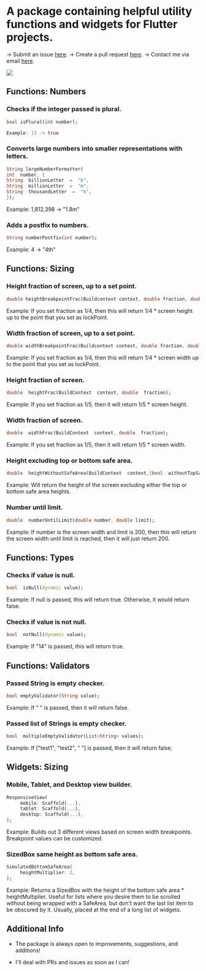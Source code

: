 # A package containing helpful utility functions and widgets for Flutter projects.

-> Submit an issue [here](https://github.com/mattrltrent/core_utils/issues).
-> Create a pull request [here](https://github.com/mattrltrent/core_utils/pulls).
-> Contact me via email [here](mailto:me@matthewtrent.me).

<img src="https://github.com/mattrltrent/core_utils/blob/main/resources/example.gif?raw=true" style="display: inline"/>

## Functions: Numbers

### Checks if the integer passed is plural.

```dart
bool isPlural(int number);

Example: 13 -> true
```

### Converts large numbers into smaller representations with letters.

```dart
String largeNumberFormatter(
int  number, {
String  billionLetter  =  "b",
String  millionLetter  =  "m",
String  thousandLetter  =  "k",
});
```

Example: 1,812,398 -> "1.8m"

### Adds a postfix to numbers.

```dart
String numberPostfix(int number);
```

Example: 4 -> "4th"

## Functions: Sizing

### Height fraction of screen, up to a set point.

```dart
double heightBreakpointFrac(Buildcontext context, double fraction, double lockPoint);
```

Example: If you set fraction as 1/4, then this will return 1/4 \* screen
height up to the point that you set as lockPoint.

### Width fraction of screen, up to a set point.

```dart
double widthBreakpointFrac(Buildcontext context, double fraction, double lockPoint);
```

Example: If you set fraction as 1/4, then this will return 1/4 \* screen
width up to the point that you set as lockPoint.

### Height fraction of screen.

```dart
double  heightFrac(BuildContext  context, double  fraction);
```

Example: If you set fraction as 1/5, then it will return
1/5 \* screen height.

### Width fraction of screen.

```dart
double  widthFrac(BuildContext  context, double  fraction);
```

Example: If you set fraction as 1/5, then it will return
1/5 \* screen width.

### Height excluding top or bottom safe area.

```dart
double  heightWithoutSafeArea(BuildContext  context,{bool  withoutTopSafeArea  =  true, bool  withoutBottomSafeArea  =  true});
```

Example: Will return the height of the screen excluding
either the top or bottom safe area heights.

### Number until limit.

```dart
double  numberUntilLimit(double number, double limit);
```

Example: If number is the screen width and limit is 200, then this will
return the screen width until limit is reached, then it will just
return 200.

## Functions: Types

### Checks if value is null.

```dart
bool  isNull(dynamic value);
```

Example: If null is passed, this will return true. Otherwise, it
would return false.

### Checks if value is not null.

```dart
bool  notNull(dynamic value);
```

Example: If "14" is passed, this will return true.

## Functions: Validators

### Passed String is empty checker.

```dart
bool emptyValidator(String value);
```

Example: If " " is passed, then it will return false.

### Passed list of Strings is empty checker.

```dart
bool  multipleEmptyValidator(List<String> values);
```

Example: If ["test1", "test2", " "] is passed, then it will return false;

## Widgets: Sizing

### Mobile, Tablet, and Desktop view builder.

```dart
ResponsiveView(
	 mobile: Scaffold(...),
	 tablet: Scaffold(...),
	 desktop: Scaffold(...),
);
```

Example: Builds out 3 different views based on screen width breakpoints.
Breakpoint values can be customized.

### SizedBox same height as bottom safe area.

```dart
SimulatedBottomSafeArea(
	 heightMultiplier: 2,
);
```

Example: Returns a SizedBox with the height of the bottom
safe area \* heightMultiplier. Useful for lists where you desire
them to be scrolled without being wrapped with a SafeArea, but
don't want the last list item to be obscured by it. Usually, placed at
the end of a long list of widgets.

## Additional Info

- The package is always open to improvements, suggestions, and additions!

- I'll deal with PRs and issues as soon as I can!
